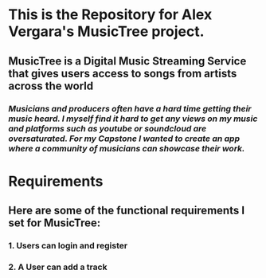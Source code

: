 # This is the Repository for Alex Vergara's MusicTree project.

## MusicTree is a Digital Music Streaming Service that gives users access to songs from artists across the world

### *Musicians and producers often have a hard time getting their music heard. I myself find it hard to get any views on my music and platforms such as youtube or soundcloud are oversaturated. For my Capstone I wanted to create an app where a community of musicians can showcase their work.*  


# Requirements
## Here are some of the functional requirements I set for MusicTree:

### 1. Users can login and register

### 2. A User can add a track


